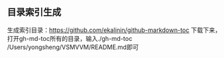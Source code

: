 ## 目录索引生成 
生成索引目录：https://github.com/ekalinin/github-markdown-toc 下载下来，打开gh-md-toc所有的目录，输入./gh-md-toc /Users/yongsheng/VSMVVM/README.md即可